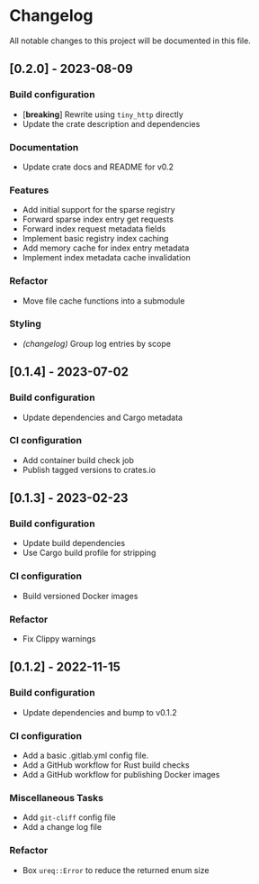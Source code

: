 # Changelog

All notable changes to this project will be documented in this file.

## [0.2.0] - 2023-08-09

### Build configuration

- [**breaking**] Rewrite using `tiny_http` directly
- Update the crate description and dependencies

### Documentation

- Update crate docs and README for v0.2

### Features

- Add initial support for the sparse registry
- Forward sparse index entry get requests
- Forward index request metadata fields
- Implement basic registry index caching
- Add memory cache for index entry metadata
- Implement index metadata cache invalidation

### Refactor

- Move file cache functions into a submodule

### Styling

- *(changelog)* Group log entries by scope

## [0.1.4] - 2023-07-02

### Build configuration

- Update dependencies and Cargo metadata

### CI configuration

- Add container build check job
- Publish tagged versions to crates.io

## [0.1.3] - 2023-02-23

### Build configuration

- Update build dependencies
- Use Cargo build profile for stripping

### CI configuration

- Build versioned Docker images

### Refactor

- Fix Clippy warnings

## [0.1.2] - 2022-11-15

### Build configuration

- Update dependencies and bump to v0.1.2

### CI configuration

- Add a basic .gitlab.yml config file.
- Add a GitHub workflow for Rust build checks
- Add a GitHub workflow for publishing Docker images

### Miscellaneous Tasks

- Add `git-cliff` config file
- Add a change log file

### Refactor

- Box `ureq::Error` to reduce the returned enum size

<!-- generated by git-cliff -->
